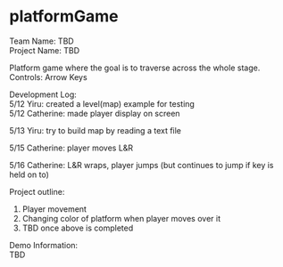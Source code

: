 # platformGame

Team Name: TBD  
Project Name: TBD  

Platform game where the goal is to traverse across the whole stage.   
Controls: Arrow Keys   

Development Log:  
5/12 Yiru: created a level(map) example for testing  
5/12 Catherine: made player display on screen

5/13 Yiru: try to build map by reading a text file

5/15 Catherine: player moves L&R  

5/16 Catherine: L&R wraps, player jumps (but continues to jump if key is held on to)      

Project outline:  
1. Player movement  
2. Changing color of platform when player moves over it  
3. TBD once above is completed  

Demo Information:  
TBD 
